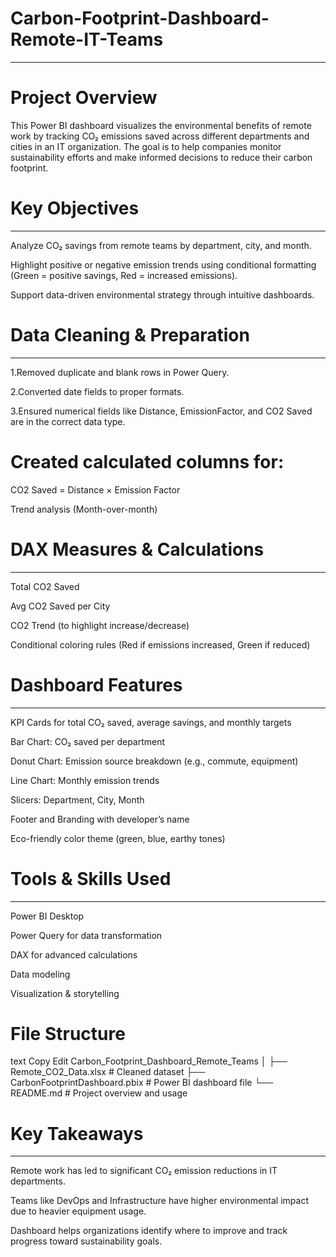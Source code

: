 # Carbon-Footprint-Dashboard-Remote-IT-Teams
-------------------------------------------------------------------------------------------------
# Project Overview
This Power BI dashboard visualizes the environmental benefits of remote work by tracking CO₂ emissions saved across different departments and cities in an IT organization. The goal is to help companies monitor sustainability efforts and make informed decisions to reduce their carbon footprint.

# Key Objectives
--------------------
Analyze CO₂ savings from remote teams by department, city, and month.

Highlight positive or negative emission trends using conditional formatting (Green = positive savings, Red = increased emissions).

Support data-driven environmental strategy through intuitive dashboards.

# Data Cleaning & Preparation
---------------------------------------
1.Removed duplicate and blank rows in Power Query.

2.Converted date fields to proper formats.

3.Ensured numerical fields like Distance, EmissionFactor, and CO2 Saved are in the correct data type.

# Created calculated columns for:

CO2 Saved = Distance × Emission Factor

Trend analysis (Month-over-month)

# DAX Measures & Calculations
--------------------------------------
Total CO2 Saved

Avg CO2 Saved per City

CO2 Trend (to highlight increase/decrease)

Conditional coloring rules (Red if emissions increased, Green if reduced)

# Dashboard Features
------------------------------
KPI Cards for total CO₂ saved, average savings, and monthly targets

Bar Chart: CO₂ saved per department

Donut Chart: Emission source breakdown (e.g., commute, equipment)

Line Chart: Monthly emission trends

Slicers: Department, City, Month

Footer and Branding with developer’s name

Eco-friendly color theme (green, blue, earthy tones)

# Tools & Skills Used
----------------------
Power BI Desktop

Power Query for data transformation

DAX for advanced calculations

Data modeling

Visualization & storytelling

#  File Structure
text
Copy
Edit
 Carbon_Footprint_Dashboard_Remote_Teams
│
├── Remote_CO2_Data.xlsx       # Cleaned dataset
├── CarbonFootprintDashboard.pbix   # Power BI dashboard file
└── README.md                  # Project overview and usage

 # Key Takeaways
 ----------------------------
Remote work has led to significant CO₂ emission reductions in IT departments.

Teams like DevOps and Infrastructure have higher environmental impact due to heavier equipment usage.

Dashboard helps organizations identify where to improve and track progress toward sustainability goals.


